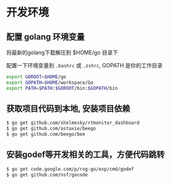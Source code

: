 # 开发环境

## 配置 golang 环境变量

将最新的golang下载解压到 $HOME/go 目录下

配置一下环境变量到 `.bashrc` 或 `.zshrc`, GOPATH 是你的工作目录

```bash
export GOROOT=$HOME/go
export GOPATH=$HOME/workspace/Go
export PATH=$PATH:$GOROOT/bin:$GOPATH/bin
```

## 获取项目代码到本地, 安装项目依赖

```bash
$ go get github.com/shelmesky/rtmonitor_dashboard
$ go get github.com/astaxie/beego
$ go get github.com/beego/bee
```

## 安装godef等开发相关的工具，方便代码跳转

```bash
$ go get code.google.com/p/rog-go/exp/cmd/godef
$ go get github.com/nsf/gocode
```
